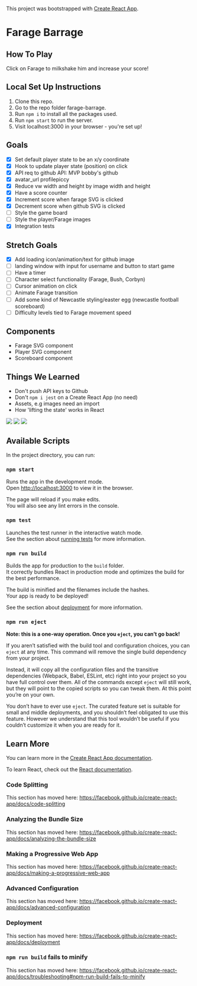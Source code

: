 


This project was bootstrapped with [Create React App](https://github.com/facebook/create-react-app).

# Farage Barrage

## How To Play

Click on Farage to milkshake him and increase your score!



## Local Set Up Instructions
 1. Clone this repo.
 2. Go to the repo folder farage-barrage.
 3. Run ```npm i``` to install all the packages used.
 4. Run ```npm start``` to run the server.
 5. Visit localhost:3000 in your browser - you're set up!

## Goals
<!-- - Track mouse position (refer back to workshop) -->
- [x] Set default player state to be an x/y coordinate
- [x] Hook to update player state (position) on click
- [x] API req to github API: MVP bobby's github
- [x] avatar_url profilepiccy
- [x] Reduce vw width and height by image width and height
- [x] Have a score counter 
- [x] Increment score when farage SVG is clicked
- [x] Decrement score when github SVG is clicked
- [ ] Style the game board
- [ ] Style the player/Farage images
- [x] Integration tests

## Stretch Goals
- [x] Add loading icon/animation/text for github image
- [ ] landing window with input for username and button to start game
- [ ] Have a timer
- [ ] Character select functionality (Farage, Bush, Corbyn)
- [ ] Cursor animation on click
- [ ] Animate Farage transition
- [ ] Add some kind of Newcastle styling/easter egg (newcastle football scoreboard)
- [ ] Difficulty levels tied to Farage movement speed

## Components 

- Farage SVG component
- Player SVG component
- Scoreboard component

## Things We Learned
- Don't push API keys to Github
- Don't ```npm i jest``` on a Create React App (no need)
- Assets, e.g images need an import
- How 'lifting the state' works in React


![](https://i.imgur.com/Z0IcGtp.png)
![](https://i.imgur.com/z2IvaUG.png)
![](https://i.imgur.com/8XgcK3b.png)












## Available Scripts

In the project directory, you can run:

### `npm start`

Runs the app in the development mode.<br>
Open [http://localhost:3000](http://localhost:3000) to view it in the browser.

The page will reload if you make edits.<br>
You will also see any lint errors in the console.

### `npm test`

Launches the test runner in the interactive watch mode.<br>
See the section about [running tests](https://facebook.github.io/create-react-app/docs/running-tests) for more information.

### `npm run build`

Builds the app for production to the `build` folder.<br>
It correctly bundles React in production mode and optimizes the build for the best performance.

The build is minified and the filenames include the hashes.<br>
Your app is ready to be deployed!

See the section about [deployment](https://facebook.github.io/create-react-app/docs/deployment) for more information.

### `npm run eject`

**Note: this is a one-way operation. Once you `eject`, you can’t go back!**

If you aren’t satisfied with the build tool and configuration choices, you can `eject` at any time. This command will remove the single build dependency from your project.

Instead, it will copy all the configuration files and the transitive dependencies (Webpack, Babel, ESLint, etc) right into your project so you have full control over them. All of the commands except `eject` will still work, but they will point to the copied scripts so you can tweak them. At this point you’re on your own.

You don’t have to ever use `eject`. The curated feature set is suitable for small and middle deployments, and you shouldn’t feel obligated to use this feature. However we understand that this tool wouldn’t be useful if you couldn’t customize it when you are ready for it.

## Learn More

You can learn more in the [Create React App documentation](https://facebook.github.io/create-react-app/docs/getting-started).

To learn React, check out the [React documentation](https://reactjs.org/).

### Code Splitting

This section has moved here: https://facebook.github.io/create-react-app/docs/code-splitting

### Analyzing the Bundle Size

This section has moved here: https://facebook.github.io/create-react-app/docs/analyzing-the-bundle-size

### Making a Progressive Web App

This section has moved here: https://facebook.github.io/create-react-app/docs/making-a-progressive-web-app

### Advanced Configuration

This section has moved here: https://facebook.github.io/create-react-app/docs/advanced-configuration

### Deployment

This section has moved here: https://facebook.github.io/create-react-app/docs/deployment

### `npm run build` fails to minify

This section has moved here: https://facebook.github.io/create-react-app/docs/troubleshooting#npm-run-build-fails-to-minify
